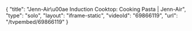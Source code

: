 {
    "title": "Jenn-Air\u00ae Induction Cooktop: Cooking Pasta | Jenn-Air",
    "type": "solo",
    "layout": "iframe-static",
    "videoId": "69866119",
    "url": "\/tvpembed\/69866119"
}